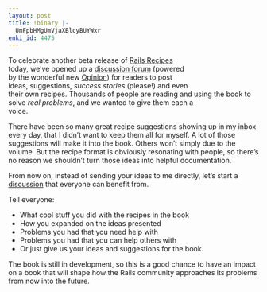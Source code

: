 ```yaml
---
layout: post
title: !binary |-
  UmFpbHMgUmVjaXBlcyBUYWxr
enki_id: 4475
---
```


To celebrate another beta release of <a
href="http://www.pragmaticprogrammer.com/titles/fr_rr/">Rails
Recipes</a>  
today, we’ve opened up a <a
href="http://fora.pragprog.com/rails-recipes">discussion forum</a>
(powered  
by the wonderful new <a
href="http://home.leetsoft.com/opinion">Opinion</a>) for readers to
post  
ideas, suggestions, <em>success</em> <em>stories</em> (please!) and
even  
their own recipes. Thousands of people are reading and using the book
to  
solve <em>real</em> <em>problems</em>, and we wanted to give them each
a  
voice.

<p>
There have been so many great recipe suggestions showing up in my
inbox  
every day, that I didn’t want to keep them all for myself. A lot of  
those suggestions will make it into the book. Others won’t simply due  
to the volume. But the recipe format is obviously resonating with
people,  
so there’s no reason we shouldn’t turn those ideas into helpful  
documentation.

</p>
<p>
From now on, instead of sending your ideas to me directly, let’s  
start a
<a href="http://fora.pragprog.com/rails-recipes">discussion</a>  
that everyone can benefit from.

</p>
<p>
Tell everyone:

</p>
<ul>
<li>
What cool stuff you did with the recipes in the book

</li>
<li>
How you expanded on the ideas presented

</li>
<li>
Problems you had that you need help with

</li>
<li>
Problems you had that you can help others with

</li>
<li>
Or just give us your ideas and suggestions for the book.

</li>
</ul>
<p>
The book is still in development, so this is a good chance to have an  
impact on a book that will shape how the Rails community approaches
its  
problems from now into the future.

</p>

